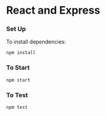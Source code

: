 # React and Express #

### Set Up ###
To install dependencies:
```
npm install
```

### To Start ###
```
npm start
```

### To Test ###
```
npm test
```
